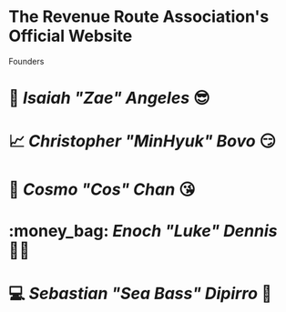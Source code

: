 # The Revenue Route Association's Official Website

Founders

# :art: __*Isaiah "Zae" Angeles*__ :sunglasses:

# :chart_with_upwards_trend: __*Christopher "MinHyuk" Bovo*__ :smirk:

# :sake: __*Cosmo "Cos" Chan*__ :kissing_heart:

# :money_bag: __*Enoch "Luke" Dennis*__ :man_with_turban:

# :computer: __*Sebastian "Sea Bass" Dipirro*__ :triumph:
